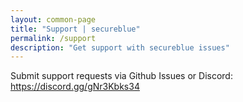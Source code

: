 ```yaml
---
layout: common-page
title: "Support | secureblue"
permalink: /support
description: "Get support with secureblue issues"
---
```


Submit support requests via Github Issues or Discord: https://discord.gg/gNr3Kbks34
